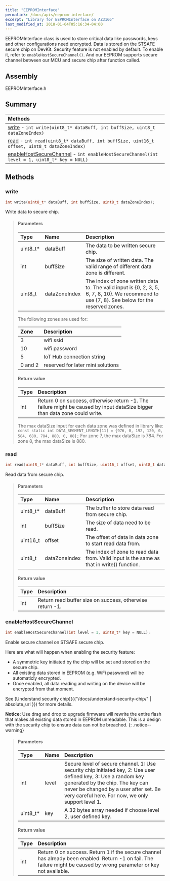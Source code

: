 ```yaml
---
title: "EEPROMInterface"
permalink: /docs/apis/eeprom-interface/
excerpt: "Library for EEPROMInterface on AZ3166"
last_modified_at: 2018-01-04T05:16:34-04:00
---
```


EEPROMInterface class is used to store critical data like passwords, keys and other configurations need encrypted. Data is stored on the STSAFE secure chip on DevKit. Security feature is not enabled by default. To enable it, refer to `enableHostSecureChannel()`. And our EEPROM supports secure channel between our MCU and secure chip after function  called.

## Assembly

EEPROMInterface.h

## Summary


| Methods |
| :------ |
| [write](#write) - `int write(uint8_t* dataBuff, int buffSize, uint8_t dataZoneIndex)` |
| [read](#read) - `int read(uint8_t* dataBuff, int buffSize, uint16_t offset, uint8_t dataZoneIndex)` |
| [enableHostSecureChannel](#enablehostsecurechannel) - `int enableHostSecureChannel(int level = 1, uint8_t* key = NULL)` |


## Methods

### write

```cpp
int write(uint8_t* dataBuff, int buffSize, uint8_t dataZoneIndex);
```

Write data to secure chip.

> #### Parameters
> 
> | Type | Name | Description |
> | :--- | :--- | :---------- |
> | uint8_t* | dataBuff | The data to be written secure chip. |
> | int | buffSize | The size of written data. The valid range of different data zone is different. |
> | uint8_t | dataZoneIndex | The index of zone written data to. The valid input is {0, 2, 3, 5, 6, 7, 8, 10}. We recommend to use {7, 8}. See below for the reserved zones.|
> 
>The following zones are used for:
>
> | Zone | Description |
> | :--- | :---------- |
> | 3 | wifi ssid |
> | 10 | wifi password |
> | 5 | IoT Hub connection string |
> | 0 and 2 | reserved for later mini solutions |
>
> #### Return value
> 
> | Type | Description |
> | :--- | :---------- |
> | int | Return 0 on success, otherwise return -1. The failure might be caused by input dataSize bigger than data zone could write. |
>
>The max dataSize input for each data zone was defined in library like:
>`const static int DATA_SEGMENT_LENGTH[11] = {976, 0, 192, 120, 0, 584, 680, 784, 880, 0, 88};`
>For zone 7, the max dataSize is 784. For zone 8, the max dataSize is 880.
>
### read

```cpp
int read(uint8_t* dataBuff, int buffSize, uint16_t offset, uint8_t dataZoneIndex);
```

Read data from secure chip.

> #### Parameters
> 
> | Type | Name | Description |
> | :--- | :--- | :---------- |
> | uint8_t* | dataBuff | The buffer to store data read from secure chip. |
> | int | buffSize | The size of data need to be read. |
> | uint16_t | offset | The offset of data in data zone to start read data from. |
> | uint8_t | dataZoneIndex | The index of zone to read data from. Valid input is the same as that in write() function. |
> 
> #### Return value
> 
> | Type | Description |
> | :--- | :---------- |
> | int | Return read buffer size on success, otherwise return -1. |

### enableHostSecureChannel

```cpp
int enableHostSecureChannel(int level = 1, uint8_t* key = NULL);
```

Enable secure channel on STSAFE secure chip.

Here are what will happen when enabling the security feature:

* A symmetric key initiated by the chip will be set and stored on the secure chip.
* All existing data stored in EEPROM (e.g. WiFi password) will be automaticly encrypted.
* Once enabled, all data reading and writing on the device will be encrypted from that moment.

See [Understand security chip]({{"/docs/understand-security-chip/" | absolute_url }}) for more details.

**Notice:** Use drag and drop to upgrade firmware will rewrite the entire flash that makes all existing data stored in EEPROM unreadable. This is a design with the security chip to ensure data can not be breached.
{: .notice--warning}

> #### Parameters
> 
> | Type | Name | Description |
> | :--- | :--- | :---------- |
> | int | level | Secure level of secure channel. 1: Use security chip initiated key, 2: Use user defined key, 3: Use a random key generated by the chip. The key can never be changed by a user after set. Be very careful here. For now, we only support level 1. |
> | uint8_t* | key | A 32 bytes array needed if choose level 2, user defined key. |
> 
> #### Return value
> 
> | Type | Description |
> | :--- | :---------- |
> | int | Return 0 on success. Return 1 if the secure channel has already been enabled. Return -1 on fail. The failure might be caused by wrong parameter or key not available. |
